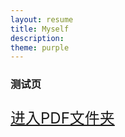 ```yaml
---
layout: resume
title: Myself
description: 
theme: purple
---
```


### 测试页
<html>

<head>

  <title>kuku</title>

</head>

<body>

<font size="5">

<a href="../pdf/32Nginx.pdf" alt="pdf">进入PDF文件夹</a>

</font>

</body>

</html>


